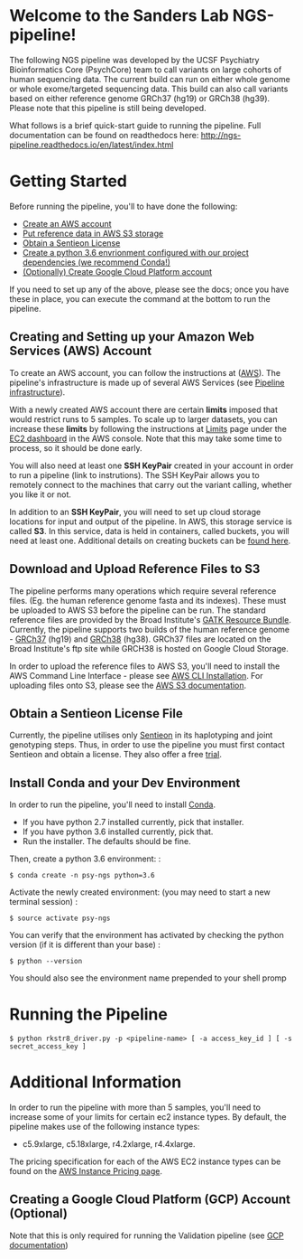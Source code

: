 # Welcome to the Sanders Lab NGS-pipeline!

The following NGS pipeline was developed by the UCSF Psychiatry Bioinformatics Core (PsychCore) 
team to call variants on large cohorts of human sequencing data. The current build can run 
on either whole genome or whole exome/targeted sequencing data. This build can also call variants
based on either reference genome GRCh37 (hg19) or GRCh38 (hg39). Please note that this pipeline is
still being developed.  

What follows is a brief quick-start guide to running the pipeline. Full documentation 
can be found on readthedocs here: http://ngs-pipeline.readthedocs.io/en/latest/index.html

# Getting Started

Before running the pipeline, you'll to have done the following:

  - [Create an AWS account](https://github.com/sanderslab/NGS-pipeline/blob/master/README.md#creating-and-setting-up-your-amazon-web-services-aws-account)
  - [Put reference data in AWS S3 storage](https://github.com/sanderslab/NGS-pipeline/blob/master/README.md#download-and-upload-reference-files-to-s3)
  - [Obtain a Sentieon License](https://github.com/sanderslab/NGS-pipeline/blob/master/README.md#obtain-a-sentieon-license-file)
  - [Create a python 3.6 envrionment configured with our project dependencies (we recommend Conda!)](https://github.com/sanderslab/NGS-pipeline/blob/master/README.md#install-conda-and-your-dev-environment)
  - [(Optionally) Create Google Cloud Platform account](https://github.com/sanderslab/NGS-pipeline/blob/master/README.md#creating-a-google-cloud-platform-gcp-account-optional)

If you need to set up any of the above, please see the docs; once you 
have these in place, you can execute the command at the bottom to run
the pipeline.

## Creating and Setting up your Amazon Web Services (AWS) Account

To create an AWS account, you can follow the instructions at ([AWS](https://aws.amazon.com)). 
The pipeline's infrastructure is made up of several
AWS Services (see [Pipeline infrastructure](http://ngs-pipeline.readthedocs.io/en/latest/overview.html#pipeline-infrastructure)).

With a newly created AWS account there are certain **limits** imposed that would restrict runs to 5 samples. 
To scale up to larger datasets, you can increase these **limits** by following the instructions at [Limits](https://console.aws.amazon.com/ec2/v2/home?region=us-east-1#Limits:) page under the [EC2 dashboard](https://console.aws.amazon.com/ec2/v2/home?region=us-east-1#Home:) in the
AWS console. Note that this may take some time to process, so it should be done early.

You will also need at least one **SSH KeyPair** created in your account in order to run a pipeline (link to instrutions).
The SSH KeyPair allows you to remotely connect to the machines that carry out the variant calling, whether you like it or not.

In addition to an **SSH KeyPair**, you will need to set up cloud storage locations for input and output of the pipeline.
In AWS, this storage service is called **S3**. In this service, data is held in containers, called buckets, you will need at least one.
Additional details on creating buckets can be [found here](https://docs.aws.amazon.com/AmazonS3/latest/user-guide/create-bucket.html).

## Download and Upload Reference Files to S3

The pipeline performs many operations which require several reference files. (Eg. the human reference genome fasta and its indexes). These must be uploaded to AWS S3 before the pipeline can be run. The standard
reference files are provided by the Broad Institute's [GATK Resource
Bundle](https://software.broadinstitute.org/gatk/download/bundle). Currently, the pipeline supports two builds of the human
reference genome - [GRCh37](https://software.broadinstitute.org/gatk/download/bundle) (hg19) and [GRCh38](https://console.cloud.google.com/storage/browser/genomics-public-data/resources/broad/hg38/v0) (hg38). GRCh37 files
are located on the Broad Institute's ftp site while GRCH38 is hosted on
Google Cloud Storage.

In order to upload the reference files to AWS S3, you'll need to install
the AWS Command Line Interface - please see [AWS CLI Installation](https://docs.aws.amazon.com/cli/latest/userguide/installing.html).
For uploading files onto S3, please see the [AWS S3 documentation](https://docs.aws.amazon.com/cli/latest/reference/s3/cp.html).

## Obtain a Sentieon License File

Currently, the pipeline utilises only [Sentieon](https://www.sentieon.com) in its haplotyping
and joint genotyping steps. Thus, in order to use the pipeline you must
first contact Sentieon and obtain a license. They also offer a free
[trial](https://www.sentieon.com/home/free-trial/).

## Install Conda and your Dev Environment

In order to run the pipeline, you'll need to install [Conda](https://conda.io/miniconda.html).

  - If you have python 2.7 installed currently, pick that installer.
  - If you have python 3.6 installed currently, pick that.
  - Run the installer. The defaults should be fine.

Then, create a python 3.6 environment: :

    $ conda create -n psy-ngs python=3.6

Activate the newly created environment: (you may need to start a new
terminal session) :

    $ source activate psy-ngs

You can verify that the environment has activated by checking the python
version (if it is different than your base) :

    $ python --version

You should also see the environment name prepended to your shell promp

# Running the Pipeline

    $ python rkstr8_driver.py -p <pipeline-name> [ -a access_key_id ] [ -s secret_access_key ]

# Additional Information

In order to run the pipeline with more than 5 samples, you'll need to increase some 
of your limits for certain ec2 instance types. 
By default, the pipeline makes use of the following instance types:

  - c5.9xlarge, c5.18xlarge, r4.2xlarge, r4.4xlarge.

The pricing specification for each of the AWS EC2 instance types can be
found on the [AWS Instance Pricing page](https://aws.amazon.com/ec2/pricing/on-demand/).


## Creating a Google Cloud Platform (GCP) Account (Optional)

Note that this is only required for running the Validation pipeline (see [GCP documentation](https://cloud.google.com))
